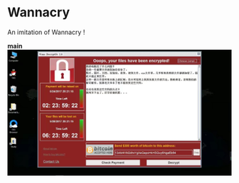 # Wannacry
An imitation of Wannacry !

**main**
![](https://github.com/13608089849/Wannacry/blob/master/image/wannacry.jpeg)
